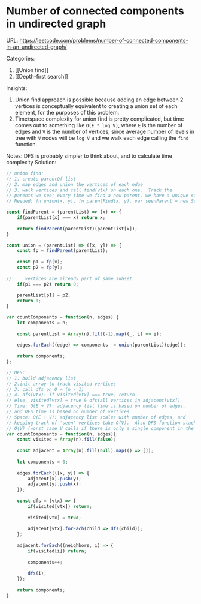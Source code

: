 # Number of connected components in undirected graph

URL: https://leetcode.com/problems/number-of-connected-components-in-an-undirected-graph/

Categories:
1. [[Union find]]
2. [[Depth-first search]]

Insights:
1. Union find approach is possible because adding an edge between 2 vertices is conceptually equivalent to creating a union set of each element, for the purposes of this problem.
2. Time/space complexity for union find is pretty complicated, but time comes out to something like `O(E * log V)`, where `E` is the number of edges and `V` is the number of vertices, since average number of levels in tree with `V` nodes will be `log V` and we walk each edge calling the `find` function.

Notes:
DFS is probably simpler to think about, and to calculate time complexity
Solution:
```javascript
// union find:
// 1. create parentOf list
// 2. map edges and union the vertices of each edge
// 3. walk vertices and call find(vtx) on each one.  Track the
// parents we see; every time we find a new parent, we have a unique subset
// Needed: fn union(x, y), fn parentFind(x, y), var seenParent = new Set()

const findParent = (parentList) => (x) => {
    if(parentList[x] === x) return x;
    
    return findParent(parentList)(parentList[x]);
}

const union = (parentList) => ([x, y]) => {
    const fp = findParent(parentList);
    
    const p1 = fp(x);
    const p2 = fp(y);
    
//     vertices are already part of same subset
    if(p1 === p2) return 0;
    
    parentList[p1] = p2;
    return 1;
}

var countComponents = function(n, edges) {
    let components = n;
    
    const parentList = Array(n).fill(-1).map((_, i) => i);
    
    edges.forEach((edge) => components -= union(parentList)(edge));
    
    return components;
};

// DFS:
// 1. build adjacency list
// 2.init array to track visited vertices
// 3. call dfs on 0 = (n - 1)
// 4. dfs(vtx): if visited[vtx] === true, return
// else, visited[vtx] = true & dfs(all vertices in adjacent[vtx])
// Time: O(E + V): adjacency list time is based on number of edges, 
// and DFS time is based on number of vertices
// Space: O(E + V): adjacency list scales with number of edges, and 
// keeping track of 'seen' vertices take O(V).  Also DFS function stack takes
// O(V) (worst case V calls if there is only a single component in the graph)
var countComponents = function(n, edges){
    const visited = Array(n).fill(false);
    
    const adjacent = Array(n).fill(null).map(() => []);
    
    let components = 0;
    
    edges.forEach(([x, y]) => {
        adjacent[x].push(y);
        adjacent[y].push(x);
    });
    
    const dfs = (vtx) => {
        if(visited[vtx]) return;
                
        visited[vtx] = true;
        
        adjacent[vtx].forEach(child => dfs(child));
    };
    
    adjacent.forEach((neighbors, i) => {
        if(visited[i]) return;
        
        components++;
        
        dfs(i);
    });
    
    return components;
}
```
